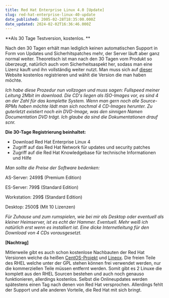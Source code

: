 ```yaml
---
title: Red Hat Enterprise Linux 4.0 [Update]
slug: red-hat-enterprise-linux-40-update
date_published: 2005-02-28T18:35:00.000Z
date_updated: 2024-02-02T16:36:46.000Z
---
```


**Als 30 Tage Testversion, kostenlos. **

Nach den 30 Tagen erhält man lediglich keinen automatischen Support in Form von Updates und Sicherhitspatches mehr, der Server läuft aber ganz normal weiter. Theoretisch ist man nach den 30 Tagen vom Produkt so überzeugt, natürlich auch vom Sicherheitsaspekt her, sodass man eine Lizenz kauft und ihn vollständig weiter nutzt. Man muss sich auf [dieser](http://www.redhat.com/software/rhel/eval/) Website kostenlos registrieren und wählt die Version die man haben möchte.

*Ich habe diese Prozedur nun vollzogen und muss sagen: Fullspeed meiner Leitung 2Mbit im download. Die CD's liegen als ISO-Images vor, es sind 4 an der Zahl für das komplette System. Wenn man gern noch alle Source-RPMs haben möchte lädt man sich nochmal 4 CD-Images herunter. Zu guterletzt existiert noch ein DVD-Image, was den sinnigen Namen Documentation DVD trägt. Ich glaube da sind die Dokumentationen drauf *scnr*.*

**Die 30-Tage Registrierung beinhaltet:**

- Download Red Hat Enterprise Linux 4
- Zugriff auf das Red Hat Network für updates und security patches
- Zugriff auf die Red Hat Knowledgebase für technische Informationen und Hilfe

*Man sollte die Preise der Software bedenken:*

AS-Server: 2499$ (Premium Edition)

ES-Server: 799$ (Standard Edition)

Workstation: 299$ (Standard Edition)

Desktop: 2500$ (Mit 10 Lizenzen)

*Für Zuhause und zum rumspielen, wie bei mir als Desktop oder eventuell als kleiner Heimserver, ist es echt der Hammer. Eventuell. Mehr weiß ich natürlich erst wenn es installiert ist. Eine dicke Internetleitung für den Download von 4 CDs vorausgesetzt.*

**[Nachtrag]**

Mitlerweile gibt es auch schon kostenlose Nachbauten der Red Hat Versionen welche da heißen [CentOS-Projekt](http://www.centos.org/) und [Lineox](http://www.lineox.net/lel4.php). Die freien Teile des RHEL welche unter der GPL stehen können frei verwendet werden, nur die kommerziellen Teile müssen entfernt werden. Somit gibt es 2 Linuxe die komplett aus den RHEL Sourcen bestehen und auch noch genauso funktionieren, allerdings kostenlos. Selbst die Onlineupdates werden spätestens einen Tag nach denen von Red Hat versprochen. Allerdings fehlt der Support und alle anderen Vorteile, die Red Hat mit sich bringt.

